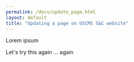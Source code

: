 ```yaml
---
permalink: /docs/update_page.html
layout: default
title: "Updating a page on USCMS S&C website"
---
```


Lorem ipsum

Let's try this again ... again
